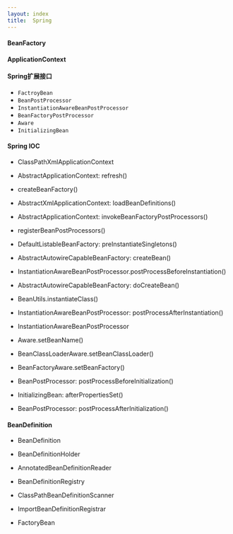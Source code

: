 ```yaml
---
layout: index
title:  Spring
---
```


#### BeanFactory

#### ApplicationContext

#### Spring扩展接口

* ```FactroyBean```
* ```BeanPostProcessor```
* ```InstantiationAwareBeanPostProcessor```
* ```BeanFactoryPostProcessor```
* ```Aware```
* ```InitializingBean```

#### Spring IOC

* ClassPathXmlApplicationContext
* AbstractApplicationContext: refresh()
* createBeanFactory()
* AbstractXmlApplicationContext: loadBeanDefinitions()
* AbstractApplicationContext: invokeBeanFactoryPostProcessors()
* registerBeanPostProcessors()
* DefaultListableBeanFactory: preInstantiateSingletons()

* AbstractAutowireCapableBeanFactory: createBean()
* InstantiationAwareBeanPostProcessor.postProcessBeforeInstantiation()
* AbstractAutowireCapableBeanFactory: doCreateBean()
* BeanUtils.instantiateClass()
* InstantiationAwareBeanPostProcessor: postProcessAfterInstantiation()
* InstantiationAwareBeanPostProcessor
* Aware.setBeanName()
* BeanClassLoaderAware.setBeanClassLoader()
* BeanFactoryAware.setBeanFactory()
* BeanPostProcessor: postProcessBeforeInitialization()
* InitializingBean: afterPropertiesSet()
* BeanPostProcessor: postProcessAfterInitialization()

#### BeanDefinition

* BeanDefinition
* BeanDefinitionHolder

* AnnotatedBeanDefinitionReader
* BeanDefinitionRegistry
* ClassPathBeanDefinitionScanner
* ImportBeanDefinitionRegistrar
* FactoryBean
